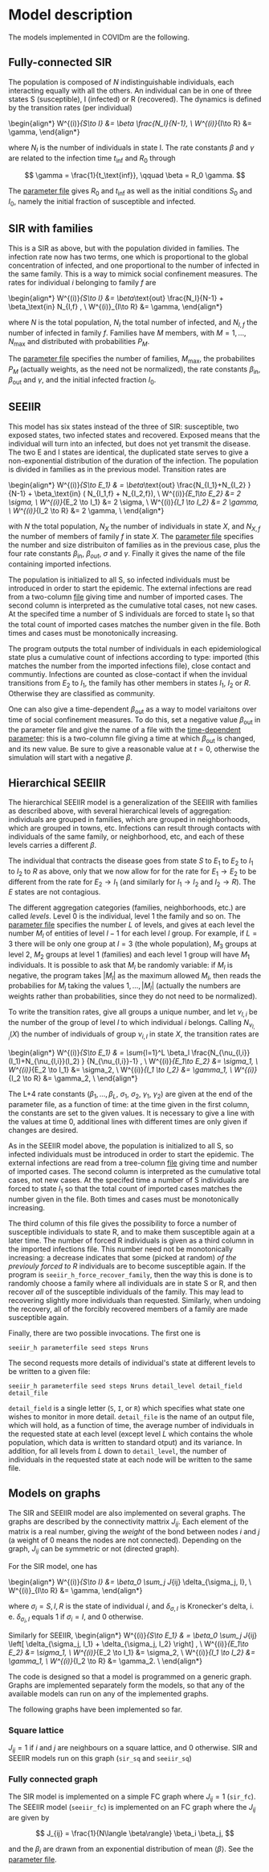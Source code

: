 
# Model description

The models implemented in COVIDm are the following.

## Fully-connected SIR

The population is composed of $N$ indistinguishable individuals,
each interacting equally with all the others.  An individual can be in
one of three states S (susceptible), I (infected) or R (recovered). 
The dynamics is defined by the transition rates (per individual)

\begin{align*}
  W^{(i)}_{S\to I} &= \beta \frac{N_I}{N-1}, \\
  W^{(i)}_{I\to R} &= \gamma,
\end{align*}

where $N_I$ is the number of individuals in state I.  The rate
constants $\beta$ and $\gamma$ are related to the infection time
$t_\text{inf}$ and $R_0$ through

$$ \gamma = \frac{1}{t_\text{inf}}, \qquad \beta = R_0 \gamma. $$

The [parameter file](./sir_par.dat) gives $R_0$ and $t_\text{inf}$ as
well as the initial conditions $S_0$ and $I_0$, namely the initial
fraction of susceptible and infected.


## SIR with families

This is a SIR as above, but with the population divided in families.
The infection rate now has two terms, one which is proportional to the
global concentration of infected, and one proportional to the number
of infected in the same family.  This is a way to mimick social
confinement measures.  The rates for individual $i$ belonging to
family $f$ are

\begin{align*}
  W^{(i)}_{S\to I} &= \beta_\text{out} \frac{N_I}{N-1} + \beta_\text{in} N_{I,f}  , \\
  W^{(i)}_{I\to R} &= \gamma,
\end{align*}

where $N$ is the total population, $N_I$ the total number of infected,
and $N_{I,f}$ the number of infected in family $f$.  Families have $M$
members, with $M=1,\ldots,N_\text{max}$ and distributed with
probabilities $P_M$.

The [parameter file](./sir_f_par.dat) specifies the number of
families, $M_\text{max}$, the probabilites $P_M$ (actually weights, as
the need not be normalized), the rate constants $\beta_\text{in}$,
$\beta_\text{out}$ and $\gamma$, and the initial infected fraction $I_0$.


## SEEIIR

This model has six states instead of the three of SIR: susceptible,
two exposed states, two infected states and recovered.  Exposed means
that the individual will turn into an infected, but does not yet
transmit the disease.  The two E and I states are identical, the
duplicated state serves to give a non-exponential distribution of the
duration of the infection.  The population is divided in families as
in the previous model.  Transition rates are

\begin{align*}
   W^{(i)}_{S\to E_1} & = \beta_\text{out} \frac{N_{I_1}+N_{I_2} } {N-1}  +
                          \beta_\text{in}  ( N_{I_1,f} + N_{I_2,f}), \\
   W^{(i)}_{E_1\to E_2} &= 2  \sigma, \\
   W^{(i)}_{E_2 \to I_1} &= 2  \sigma, \\
   W^{(i)}_{I_1 \to I_2} &= 2  \gamma, \\
   W^{(i)}_{I_2 \to R} &= 2  \gamma, \\
\end{align*}

with $N$ the total population, $N_X$ the number of individuals in
state $X$, and $N_{X,f}$ the number of members of family $f$ in state
$X$.  The [parameter file](./seeir_par.dat) specifies the number and
size distribuiton of families as in the previous case, plus the four
rate constants $\beta_\text{in}$, $\beta_{out}$, $\sigma$ and
$\gamma$.  Finally it gives the name of the file containing imported
infections.

The population is initialized to all S, so infected individuals must
be introduced in order to start the epidemic.  The external infections
are read from a two-column [file](./imported_infections.dat) giving
time and number of imported cases.  The second column is interpreted
as the cumulative total cases, not new cases.  At the specifed time a
number of S individuals are forced to state I$_1$ so that the total
count of imported cases matches the number given in the file.  Both
times and cases must be monotonically increasing.

The program outputs the total number of individuals in each
epidemiological state plus a cumulative count of infections according
to type: imported (this matches the number from the imported
infections file), close contact and communtiy.  Infections are counted
as close-contact if when the invidual transitions from $E_2$ to $I_1$,
the family has other members in states $I_1$, $I_2$ or $R$.  Otherwise
they are classified as community.

One can also give a time-dependent $\beta_\text{out}$ as a way to
model variaitons over time of social confinement measures.  To do
this, set a negative value $\beta_\text{out}$ in the parameter file
and give the name of a file with the
[time-dependent parameter](./beta_vs_time.dat): this is a two-column
file giving a time at which $\beta_\text{out}$ is changed, and its new value.
Be sure to give a reasonable value at $t=0$, otherwise the simulation will start
with a negative $\beta$.


## Hierarchical SEEIIR

The hierarchical SEEIIR model is a generalization of the SEEIIR with
families as described above, with several hierarchical levels of
aggregation: individuals are grouped in families, which are grouped in
neighborhoods, which are grouped in towns, etc.  Infections can result
through contacts with individuals of the same family, or neighborhood,
etc, and each of these levels carries a different $\beta$.

The individual that contracts the disease goes from state $S$ to $E_1$
to $E_2$ to $I_1$ to $I_2$ to $R$ as above, only that we now allow for
for the rate for $E_1\to E_2$ to be different from the rate for
$E_2\to I_1$ (and similarly for $I_1\to I_2$ and $I_2\to R$).  The $E$
states are not contagious.

The different aggregation categories (families, neighborhoods, etc.)
are called _levels_.  Level 0 is the individual, level 1 the family
and so on.  The [parameter file](./seeiir_h_par.dat) specifies the
number $L$ of levels, and gives at each level the number $M_l$ of
entities of level $l-1$ for each level $l$ group.  For example, if
$L=3$ there will be only one group at $l=3$ (the whole population),
$M_3$ groups at level 2, $M_2$ groups at level 1 (families) and each
level 1 group will have $M_1$ individuals.  It is possible to ask that
$M_l$ be randomly variable: if $M_l$ is negative, the program takes
$|M_l|$ as the maximum allowed $M_l$, then reads the probabilies for
$M_l$ taking the values $1,\ldots,|M_l|$ (actually the numbers are
weights rather than probabilities, since they do not need to be
normalized).

To write the transition rates, give all groups a unique number, and
let $\nu_{l,i}$ be the number of the group of level $l$ to which
individual $i$ belongs.  Calling $N_{\nu_{l,i}}(X)$ the number of
individuals of group $\nu_{i,l}$ in state $X$, the transition rates
are

\begin{align*}
   W^{(i)}_{S\to E_1} & = \sum_{l=1}^L \beta_l \frac{N_{\nu_{l,i}}(I_1)+N_{\nu_{l,i}}(I_2) }
                     {N_{\nu_{l,i}}-1} , \\
   W^{(i)}_{E_1\to E_2} &=   \sigma_1, \\
   W^{(i)}_{E_2 \to I_1} &=  \sigma_2, \\
   W^{(i)}_{I_1 \to I_2} &=   \gamma_1, \\
   W^{(i)}_{I_2 \to R} &=   \gamma_2, \\
\end{align*}

The L+4 rate constants ($\beta_1,\ldots,\beta_L$, $\sigma_1$,
$\sigma_2$, $\gamma_1$, $\gamma_2$) are given at the end of the
parameter file, as a function of time: at the time given in the first
column, the constants are set to the given values.  It is necessary to
give a line with the values at time 0, additional lines with different
times are only given if changes are desired.

As in the SEEIIR model above, the population is initialized
to all S, so infected individuals must be introduced in order to start
the epidemic.  The external infections are read from a tree-column
[file](./imported_infections.dat) giving time and number of imported
cases.  The second column is interpreted as the cumulative total
cases, not new cases.  At the specifed time a number of S individuals
are forced to state $I_1$ so that the total count of imported cases
matches the number given in the file.  Both times and cases must be
monotonically increasing.

The third column of this file gives the possibility to force a number
of susceptible individuals to state R, and to make them susceptible
again at a later time.  The number of forced R individuals is given as
a third column in the imported infections file.  This number need not
be monotonically increasing: a decrease indicates that some (picked at
random) _of the previouly forced to R_ individuals are to become
susceptible again.  If the program is `seeiir_h_force_recover_family`,
then the way this is done is to randomly choose a family where all
individuals are in state S or R, and then recover _all_ of the
susceptible individuals of the family.  This may lead to recovering
slightly more individuals than requested.  Similarly, when undoing the
recovery, all of the forcibly recovered members of a family are made
susceptible again.

Finally, there are two possible invocations.  The first one is

`seeiir_h parameterfile seed steps Nruns`

The second requests more details of individual's state at different
levels to be written to a given file:

`seeiir_h parameterfile seed steps Nruns detail_level detail_field detail_file`

`detail_field` is  a single letter (`S`, `I`, or `R`) which specifies what state one wishes to monitor in more detail.  `detail_file` is the name of an output file, which will hold, as a
function of time, the average number of  individuals in the requested state  at each
level (except level $L$ which contains the whole population, which data
is written to standard otput) and its variance.  In addition, for all
levels from $L$ down to `detail_level`, the number of individuals in the requested state at each
node will be written to the same file.


## Models on graphs

The SIR and SEEIIR model are also implemented on several graphs.  The
graphs are described by the connectivity mattrix $J_{ij}$.  Each
element of the matrix is a real number, giving the _weight_ of the
bond between nodes $i$ and $j$ (a weight of 0 means the nodes are not
connected).  Depending on the graph, $J_{ij}$ can be symmetric or not
(directed graph).

For the SIR model, one has

\begin{align*}
  W^{(i)}_{S\to I} &= \beta_0 \sum_j J_{ij} \delta_{\sigma_j, I}, \\
  W^{(i)}_{I\to R} &= \gamma,
\end{align*}

where $\sigma_i=S, I, R$ is the state of individual $i$, and
$\delta_{\sigma,I}$ is Kronecker's delta, i. e. $\delta_{\sigma_i,I}$
equals 1 if $\sigma_i=I$, and 0 otherwise.

Similarly for SEEIIR,
\begin{align*}
   W^{(i)}_{S\to E_1} & = \beta_0 \sum_j J_{ij} \left[ \delta_{\sigma_j, I_1}
                         + \delta_{\sigma_j, I_2} \right] , \\
   W^{(i)}_{E_1\to E_2} &=   \sigma_1, \\
   W^{(i)}_{E_2 \to I_1} &=  \sigma_2, \\
   W^{(i)}_{I_1 \to I_2} &=   \gamma_1, \\
   W^{(i)}_{I_2 \to R} &=   \gamma_2. \\
\end{align*}

The code is designed so that a model is programmed on a generic graph.
Graphs are implemented separately form the models, so that any of the
available models can run on any of the implemented graphs.

The following graphs have been implemented so far.

### Square lattice

$J_{ij}=1$ if $i$ and $j$ are neighbours on a square lattice, and 0
otherwise.  SIR and SEEIIR models run on this graph (`sir_sq` and `seeiir_sq`)

### Fully connected graph

The SIR model is implemented on a simple FC graph where $J_{ij}=1$
(`sir_fc`).  The SEEIIR model (`seeiir_fc`) is implemented on an FC
graph where the $J_{ij}$ are given by

$$ J_{ij} = \frac{1}{N\langle \beta\rangle} \beta_i \beta_j, $$

and the $\beta_i$ are drawn from an exponential distribution of mean
$\langle \beta\rangle$.  See the [parameter file](./seeiir_fc_par.dat).
